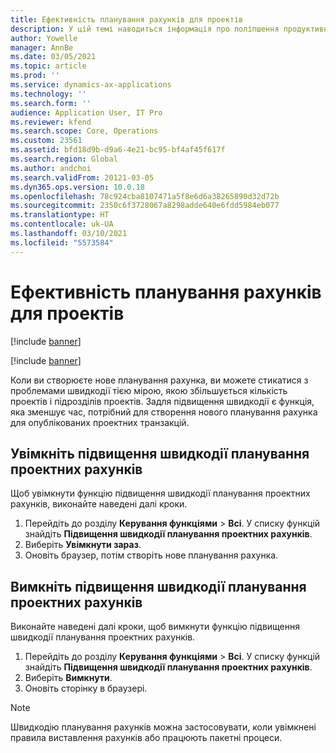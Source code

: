```yaml
---
title: Ефективність планування рахунків для проектів
description: У цій темі наводиться інформація про поліпшення продуктивності планування проектних рахунків.
author: Yowelle
manager: AnnBe
ms.date: 03/05/2021
ms.topic: article
ms.prod: ''
ms.service: dynamics-ax-applications
ms.technology: ''
ms.search.form: ''
audience: Application User, IT Pro
ms.reviewer: kfend
ms.search.scope: Core, Operations
ms.custom: 23561
ms.assetid: bfd18d9b-d9a6-4e21-bc95-bf4af45f617f
ms.search.region: Global
ms.author: andchoi
ms.search.validFrom: 20121-03-05
ms.dyn365.ops.version: 10.0.18
ms.openlocfilehash: 78c924cba8107471a5f8e6d6a38265890d32d72b
ms.sourcegitcommit: 2350c6f3728067a8298adde640e6fdd5984eb077
ms.translationtype: HT
ms.contentlocale: uk-UA
ms.lasthandoff: 03/10/2021
ms.locfileid: "5573584"
---
```

# <a name="project-invoice-proposal-performance"></a>Ефективність планування рахунків для проектів

[!include [banner](../includes/banner.md)]

[!include [banner](../includes/preview-banner.md)]

Коли ви створюєте нове планування рахунка, ви можете стикатися з проблемами швидкодії тією мірою, якою збільшується кількість проектів і підрозділів проектів. Задля підвищення швидкодії є функція, яка зменшує час, потрібний для створення нового планування рахунка для опублікованих проектних транзакцій.

## <a name="enable-project-invoice-proposal-performance-enhancement"></a>Увімкніть підвищення швидкодії планування проектних рахунків
Щоб увімкнути функцію підвищення швидкодії планування проектних рахунків, виконайте наведені далі кроки.

1.  Перейдіть до розділу **Керування функціями** > **Всі**. У списку функцій знайдіть **Підвищення швидкодії планування проектних рахунків**.
2.  Виберіть **Увімкнути зараз**.
3.  Оновіть браузер, потім створіть нове планування рахунка.

## <a name="turn-off-project-invoice-proposal-performance-enhancement"></a>Вимкніть підвищення швидкодії планування проектних рахунків
Виконайте наведені далі кроки, щоб вимкнути функцію підвищення швидкодії планування проектних рахунків.

1.  Перейдіть до розділу **Керування функціями** > **Всі**. У списку функцій знайдіть **Підвищення швидкодії планування проектних рахунків**.
2.  Виберіть **Вимкнути**.
3.  Оновіть сторінку в браузері.

> [!NOTE]
> Швидкодію планування рахунків можна застосовувати, коли увімкнені правила виставлення рахунків або працюють пакетні процеси.
